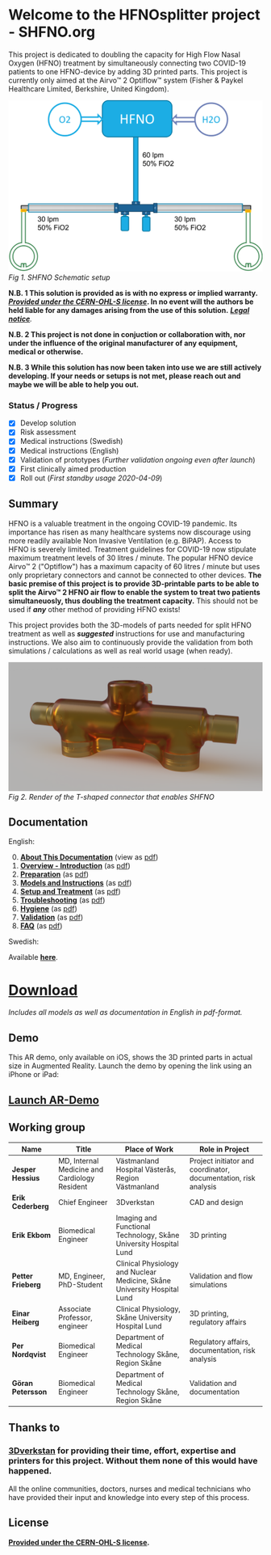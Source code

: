 # Welcome to the HFNOsplitter project - SHFNO.org

This project is dedicated to doubling the capacity for High Flow Nasal Oxygen (HFNO) treatment by simultaneously connecting two COVID-19 patients to one HFNO-device by adding 3D printed parts.
This project is currently only aimed at the Airvo™ 2 Optiflow™ system (Fisher & Paykel Healthcare Limited, Berkshire, United Kingdom).

![SHFNO Schematic setup](Meta/Schematics%20and%20Renders/SHFNOschema.png 'SHFNO Schematic setup')
_Fig 1. SHFNO Schematic setup_

**N.B. 1 This solution is provided as is with no express or implied warranty. _[Provided under the CERN-OHL-S license](LICENSE_cern_ohl_s_v2.pdf)_.
In no event will the authors be held liable for any damages arising from the use of this solution.** _[**Legal notice**](Documentation/en/00%20About%20This%20Documentation.md)._

**N.B. 2 This project is not done in conjuction or collaboration with, nor under the influence of the original manufacturer of any equipment, medical or otherwise.**

**N.B. 3 While this solution has now been taken into use we are still actively developing. If your needs or setups is not met, please reach out and maybe we will be able to help you out.**

### Status / Progress

- [x] Develop solution
- [x] Risk assessment
- [x] Medical instructions (Swedish)
- [x] Medical instructions (English)
- [x] Validation of prototypes (_Further validation ongoing even after launch_)
- [x] First clinically aimed production
- [x] Roll out (_First standby usage 2020-04-09_)

## Summary

HFNO is a valuable treatment in the ongoing COVID-19 pandemic. Its importance has risen as many healthcare systems now discourage using more readily available Non Invasive Ventilation (e.g. BiPAP). Access to HFNO is severely limited. Treatment guidelines for COVID-19 now stipulate maximum treatment levels of 30 litres / minute. The popular HFNO device Airvo™ 2 ("Optiflow") has a maximum capacity of 60 litres / minute but uses only proprietary connectors and cannot be connected to other devices.
**The basic premise of this project is to provide 3D-printable parts to be able to split the Airvo™ 2 HFNO air flow to enable the system to treat two patients simultaneuosly, thus doubling the treatment capacity.** This should not be used if _**any**_ other method of providing HFNO exists!

This project provides both the 3D-models of parts needed for split HFNO treatment as well as _**suggested**_ instructions for use and manufacturing instructions. We also aim to continuously provide the validation from both simulations / calculations as well as real world usage (when ready).

![Render of T-Shaped Connector](Meta/Schematics%20and%20Renders/T-Coupling-V4/V4-front-view2.png 'Render of T-Shaped Connector')
_Fig 2. Render of the T-shaped connector that enables SHFNO_

## Documentation

English:

0. [**About This Documentation**](Documentation/en/00%20About%20This%20Documentation.md) (view as [pdf](https://github.com/hessius/HFNOsplitter/raw/master/Documentation/en/pdf/00%20About%20This%20Documentation.pdf))
1. [**Overview - Introduction**](Documentation/en/01%20Overview%20-%20Introduction.md) (as [pdf](https://github.com/hessius/HFNOsplitter/raw/master/Documentation/en/pdf/01%20Overview%20-%20Introduction.pdf))
1. [**Preparation**](Documentation/en/02%20Preparation.md) (as [pdf](https://github.com/hessius/HFNOsplitter/raw/master/Documentation/en/pdf/02%20Preparation.pdf))
1. [**Models and Instructions**](Documentation/en/03%20Models%20and%20Instructions.md) (as [pdf](https://github.com/hessius/HFNOsplitter/raw/master/Documentation/en/pdf/03%20Models%20and%20Instructions.pdf))
1. [**Setup and Treatment**](Documentation/en/04%20Setup%20and%20Treatment.md) (as [pdf](https://github.com/hessius/HFNOsplitter/raw/master/Documentation/en/pdf/04%20Setup%20and%20Treatment.pdf))
1. [**Troubleshooting**](Documentation/en/05%20Troubleshooting.md) (as [pdf](https://github.com/hessius/HFNOsplitter/raw/master/Documentation/en/pdf/05%20Troubleshooting.pdf))
1. [**Hygiene**](Documentation/en/06%20Hygiene.md) (as [pdf](https://github.com/hessius/HFNOsplitter/raw/master/Documentation/en/pdf/06%20Hygiene.pdf))
1. [**Validation**](Documentation/en/07%20Validation.md) (as [pdf](https://github.com/hessius/HFNOsplitter/raw/master/Documentation/en/pdf/07%20Validation.pdf))
1. [**FAQ**](Documentation/en/08%20FAQ.md) (as [pdf](https://github.com/hessius/HFNOsplitter/raw/master/Documentation/en/pdf/08%20FAQ.pdf))

Swedish:

Available [**here**](https://github.com/hessius/HFNOsplitter/tree/master/Documentation/sv).

# [Download](https://github.com/hessius/HFNOsplitter/archive/latest.zip)

_Includes all models as well as documentation in English in pdf-format._

## Demo

This AR demo, only available on iOS, shows the 3D printed parts in actual size in Augmented Reality. Launch the demo by opening the link using an iPhone or iPad:

## [Launch AR-Demo](https://github.com/hessius/HFNOsplitter/blob/master/Meta/Other/Complete%20Set%20-%20Orientation.usdz?raw=true)

## Working group

| Name                | Title                                         | Place of Work                                                            | Role in Project                                                 |
| ------------------- | --------------------------------------------- | ------------------------------------------------------------------------ | --------------------------------------------------------------- |
| **Jesper Hessius**  | MD, Internal Medicine and Cardiology Resident | Västmanland Hospital Västerås, Region Västmanland                        | Project initiator and coordinator, documentation, risk analysis |
| **Erik Cederberg**  | Chief Engineer                                | 3Dverkstan                                                               | CAD and design                                                  |
| **Erik Ekbom**      | Biomedical Engineer                           | Imaging and Functional Technology, Skåne University Hospital Lund        | 3D printing                                                     |
| **Petter Frieberg** | MD, Engineer, PhD-Student                     | Clinical Physiology and Nuclear Medicine, Skåne University Hospital Lund | Validation and flow simulations                                 |
| **Einar Heiberg**   | Associate Professor, engineer                 | Clinical Physiology, Skåne University Hospital Lund                      | 3D printing, regulatory affairs                                 |
| **Per Nordqvist**   | Biomedical Engineer                           | Department of Medical Technology Skåne, Region Skåne                     | Regulatory affairs, documentation, risk analysis                |
| **Göran Petersson** | Biomedical Engineer                           | Department of Medical Technology Skåne, Region Skåne                     | Validation and documentation                                    |

## Thanks to

### [3Dverkstan](http://3dverkstan.se) for providing their time, effort, expertise and printers for this project. Without them none of this would have happened.

All the online communities, doctors, nurses and medical technicians who have provided their input and knowledge into every step of this process.

## License

**[Provided under the CERN-OHL-S license](LICENSE_cern_ohl_s_v2.pdf).**

